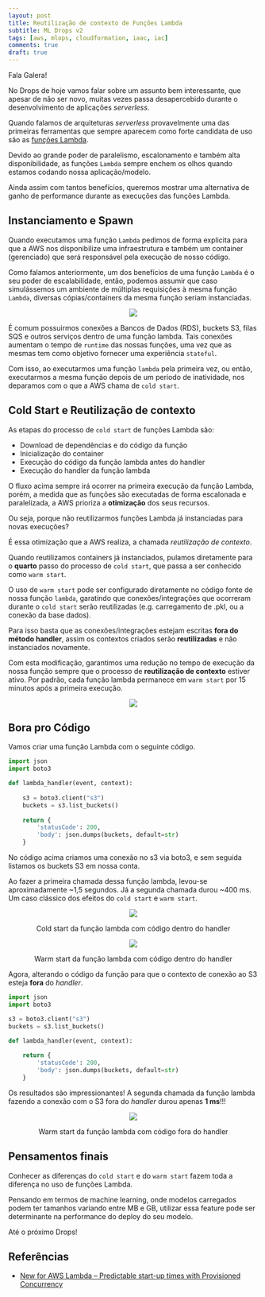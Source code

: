```yaml
---
layout: post
title: Reutilização de contexto de Funções Lambda
subtitle: ML Drops v2
tags: [aws, mlops, cloudformation, iaac, iac]
comments: true
draft: true
---
```


Fala Galera!

No Drops de hoje vamos falar sobre um assunto bem interessante, que apesar de não ser novo, muitas vezes passa desapercebido durante o desenvolvimento de aplicações *serverless*.

Quando falamos de arquiteturas *serverless* provavelmente uma das primeiras ferramentas que sempre aparecem como forte candidata de uso são as [funções Lambda](https://aws.amazon.com/pt/lambda/).

Devido ao grande poder de paralelismo, escalonamento e também alta disponibilidade, as funções `Lambda` sempre enchem os olhos quando estamos codando nossa aplicação/modelo.

Ainda assim com tantos benefícios, queremos mostrar uma alternativa de ganho de performance durante as execuções das funções Lambda.

## Instanciamento e Spawn

Quando executamos uma função `Lambda` pedimos de forma explicita para que a AWS nos disponibilize uma infraestrutura e também um container (gerenciado) que será responsável pela execução de nosso código.

Como falamos anteriormente, um dos benefícios de uma função `Lambda` é o seu poder de escalabilidade, então, podemos assumir que caso simulássemos um ambiente de múltiplas requisições à mesma função `Lambda`, diversas cópias/containers da mesma função seriam instanciadas.

<p style="text-align: center"><img src="https://i.imgur.com/YIINDjE.png"></p>

É comum possuirmos conexões a Bancos de Dados (RDS), buckets S3, filas SQS e outros serviços dentro de uma função lambda. Tais conexões aumentam o tempo de `runtime` das nossas funções, uma vez que as mesmas tem como objetivo fornecer uma experiência `stateful`.

Com isso, ao executarmos uma função `lambda` pela primeira vez, ou então, executarmos a mesma função depois de um período de inatividade, nos deparamos com o que a AWS chama de `cold start`.

## Cold Start e Reutilização de contexto

As etapas do processo de `cold start` de funções Lambda são:

* Download de dependências e do código da função
* Inicialização do container
* Execução do código da função lambda antes do handler
* Execução do handler da função lambda
  
O fluxo acima sempre irá ocorrer na primeira execução da função Lambda, porém, a medida que as funções são executadas de forma escalonada e paralelizada, a AWS prioriza a **otimização** dos seus recursos.

Ou seja, porque não reutilizarmos funções Lambda já instanciadas para novas execuções?

É essa otimização que a AWS realiza, a chamada *reutilização de contexto*.

Quando reutilizamos containers já instanciados, pulamos diretamente para o **quarto** passo do processo de `cold start`, que passa a ser conhecido como `warm start`.
  
O uso de `warm start` pode ser configurado diretamente no código fonte de nossa função `lambda`, garatindo que conexões/integrações que ocorreram durante o `cold start` serão reutilizadas (e.g. carregamento de .pkl, ou a conexão da base dados).

Para isso basta que as conexões/integrações estejam escritas **fora do método handler**, assim os contextos criados serão **reutilizadas** e não instanciados novamente.

Com esta modificação, garantimos uma redução no tempo de execução da nossa função sempre que o processo de **reutilização de contexto** estiver ativo. Por padrão, cada função lambda permanece em `warm start` por 15 minutos após a primeira execução.

<p style="text-align: center"><img src="https://i.imgur.com/OZliAry.jpg"></p>

## Bora pro Código

Vamos criar uma função Lambda com o seguinte código.

```python
import json
import boto3

def lambda_handler(event, context):
    
    s3 = boto3.client("s3")
    buckets = s3.list_buckets()
    
    return {
        'statusCode': 200,
        'body': json.dumps(buckets, default=str) 
    }
```

No código acima criamos uma conexão no s3 via boto3, e sem seguida listamos os buckets S3 em nossa conta.

Ao fazer a primeira chamada dessa função lambda, levou-se aproximadamente ~1,5 segundos. Já a segunda chamada durou ~400 ms. Um caso clássico dos efeitos do `cold start` e `warm start`.

<p style="text-align: center"><img src="https://i.imgur.com/1UZSE23.png"></p>
<p style="text-align: center; margin-top:0">Cold start da função lambda com código dentro do handler</p>

<p style="text-align: center"><img src="https://i.imgur.com/3R05WG8.png"></p>
<p style="text-align: center; margin-top:0">Warm start da função lambda com código dentro do handler</p>

Agora, alterando o código da função para que o contexto de conexão ao S3 esteja **fora** do *handler*.

```python
import json
import boto3

s3 = boto3.client("s3")
buckets = s3.list_buckets()

def lambda_handler(event, context):
        
    return {
        'statusCode': 200,
        'body': json.dumps(buckets, default=str) 
    }
```

Os resultados são impressionantes! A segunda chamada da função lambda fazendo a conexão com o S3 fora do *handler* durou apenas **1 ms**!!!

<p style="text-align: center"><img src="https://i.imgur.com/i0Y2g0R.png"></p>
<p style="text-align: center; margin-top:0">Warm start da função lambda com código fora do handler</p>

## Pensamentos finais

Conhecer as diferenças do `cold start` e do `warm start` fazem toda a diferença no uso de funções Lambda.

Pensando em termos de machine learning, onde modelos carregados podem ter tamanhos variando entre MB e GB, utilizar essa feature pode ser determinante na performance do deploy do seu modelo.

Até o próximo Drops!

## Referências

* [New for AWS Lambda – Predictable start-up times with Provisioned Concurrency](https://aws.amazon.com/blogs/compute/new-for-aws-lambda-predictable-start-up-times-with-provisioned-concurrency/)